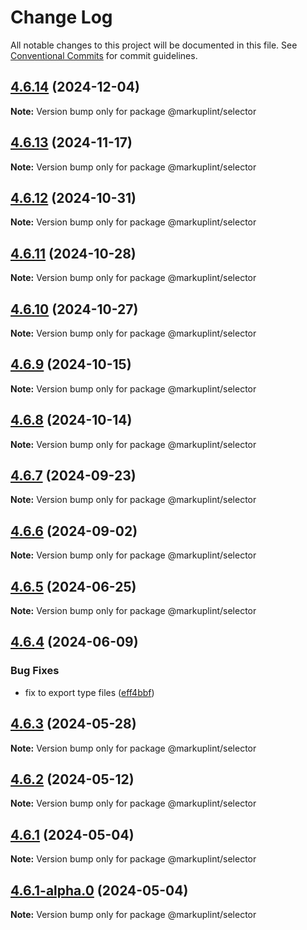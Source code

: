 # Change Log

All notable changes to this project will be documented in this file.
See [Conventional Commits](https://conventionalcommits.org) for commit guidelines.

## [4.6.14](https://github.com/markuplint/markuplint/compare/@markuplint/selector@4.6.13...@markuplint/selector@4.6.14) (2024-12-04)

**Note:** Version bump only for package @markuplint/selector

## [4.6.13](https://github.com/markuplint/markuplint/compare/@markuplint/selector@4.6.12...@markuplint/selector@4.6.13) (2024-11-17)

**Note:** Version bump only for package @markuplint/selector

## [4.6.12](https://github.com/markuplint/markuplint/compare/@markuplint/selector@4.6.11...@markuplint/selector@4.6.12) (2024-10-31)

**Note:** Version bump only for package @markuplint/selector

## [4.6.11](https://github.com/markuplint/markuplint/compare/@markuplint/selector@4.6.10...@markuplint/selector@4.6.11) (2024-10-28)

**Note:** Version bump only for package @markuplint/selector

## [4.6.10](https://github.com/markuplint/markuplint/compare/@markuplint/selector@4.6.9...@markuplint/selector@4.6.10) (2024-10-27)

**Note:** Version bump only for package @markuplint/selector

## [4.6.9](https://github.com/markuplint/markuplint/compare/@markuplint/selector@4.6.8...@markuplint/selector@4.6.9) (2024-10-15)

**Note:** Version bump only for package @markuplint/selector

## [4.6.8](https://github.com/markuplint/markuplint/compare/@markuplint/selector@4.6.7...@markuplint/selector@4.6.8) (2024-10-14)

**Note:** Version bump only for package @markuplint/selector

## [4.6.7](https://github.com/markuplint/markuplint/compare/@markuplint/selector@4.6.6...@markuplint/selector@4.6.7) (2024-09-23)

**Note:** Version bump only for package @markuplint/selector

## [4.6.6](https://github.com/markuplint/markuplint/compare/@markuplint/selector@4.6.5...@markuplint/selector@4.6.6) (2024-09-02)

**Note:** Version bump only for package @markuplint/selector

## [4.6.5](https://github.com/markuplint/markuplint/compare/@markuplint/selector@4.6.4...@markuplint/selector@4.6.5) (2024-06-25)

**Note:** Version bump only for package @markuplint/selector

## [4.6.4](https://github.com/markuplint/markuplint/compare/@markuplint/selector@4.6.3...@markuplint/selector@4.6.4) (2024-06-09)

### Bug Fixes

- fix to export type files ([eff4bbf](https://github.com/markuplint/markuplint/commit/eff4bbfd127574809dc5e15d7cafe87699758ee0))

## [4.6.3](https://github.com/markuplint/markuplint/compare/@markuplint/selector@4.6.2...@markuplint/selector@4.6.3) (2024-05-28)

**Note:** Version bump only for package @markuplint/selector

## [4.6.2](https://github.com/markuplint/markuplint/compare/@markuplint/selector@4.6.1...@markuplint/selector@4.6.2) (2024-05-12)

**Note:** Version bump only for package @markuplint/selector

## [4.6.1](https://github.com/markuplint/markuplint/compare/@markuplint/selector@4.6.1-alpha.0...@markuplint/selector@4.6.1) (2024-05-04)

**Note:** Version bump only for package @markuplint/selector

## [4.6.1-alpha.0](https://github.com/markuplint/markuplint/compare/@markuplint/selector@4.6.0...@markuplint/selector@4.6.1-alpha.0) (2024-05-04)

**Note:** Version bump only for package @markuplint/selector
